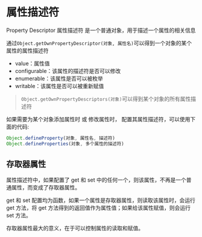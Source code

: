 # 属性描述符

Property Descriptor 属性描述符 是一个普通对象，用于描述一个属性的相关信息

通过`Object.getOwnPropertyDescriptor(对象, 属性名)`可以得到一个对象的某个属性的属性描述符

- value：属性值
- configurable：该属性的描述符是否可以修改
- enumerable：该属性是否可以被枚举
- writable：该属性是否可以被重新赋值

> `Object.getOwnPropertyDescriptors(对象)`可以得到某个对象的所有属性描述符

如果需要为某个对象添加属性时 或 修改属性时， 配置其属性描述符，可以使用下面的代码:

```js
Object.defineProperty(对象, 属性名, 描述符)
Object.defineProperties(对象, 多个属性的描述符)
```

## 存取器属性

属性描述符中，如果配置了 get 和 set 中的任何一个，则该属性，不再是一个普通属性，而变成了存取器属性。

get 和 set 配置均为函数，如果一个属性是存取器属性，则读取该属性时，会运行 get 方法，将 get 方法得到的返回值作为属性值；如果给该属性赋值，则会运行 set 方法。

存取器属性最大的意义，在于可以控制属性的读取和赋值。
